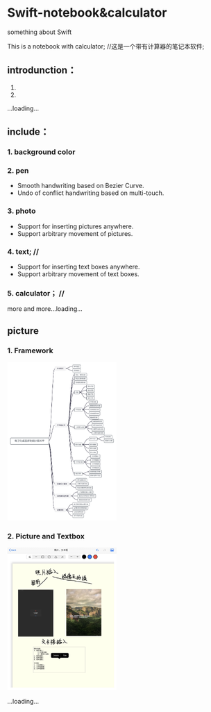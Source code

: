 # Swift-notebook&calculator
something about Swift

This is a notebook with calculator;  //这是一个带有计算器的笔记本软件;

## introdunction：

1.

2.

...loading...


## include：

### 1. background color

### 2. pen
- Smooth handwriting based on Bezier Curve.
- Undo of conflict handwriting based on multi-touch.

### 3. photo
- Support for inserting pictures anywhere.  
- Support arbitrary movement of pictures.

### 4. text;  //  
- Support for inserting text boxes anywhere.  
- Support arbitrary movement of text boxes.

### 5. calculator；  //

more and more...loading...

[//]: # (哈哈我是注释，不会在浏览器中显示。)


## picture  
<!-- 1. ![Functional Framework](/illustration/Framework.png "Functional Framework") -->
### 1. Framework
   <img src="/illustration/Framework.png" alt="Framework" title="Framework" width=50%>

<!-- 2. ![Main Interface](/illustration/PictureAndTextbox.jpeg "Picture And Textbox") -->
### 2. Picture and Textbox
   <img src="/illustration/PictureAndTextbox.jpeg" alt="PictureAndTextbox" title="PictureAndTextbox" width=50%>

...loading...

